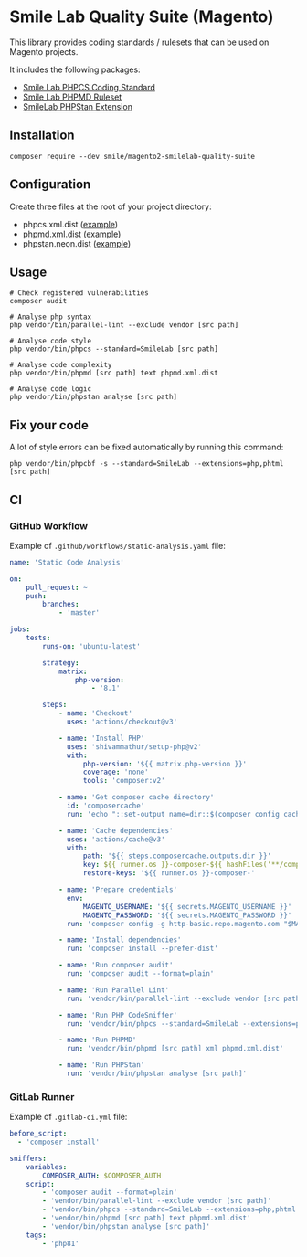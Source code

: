 # Smile Lab Quality Suite (Magento)

This library provides coding standards / rulesets that can be used on Magento projects.

It includes the following packages:

- [Smile Lab PHPCS Coding Standard](https://github.com/Smile-SA/magento2-smilelab-phpcs)
- [Smile Lab PHPMD Ruleset](https://github.com/Smile-SA/magento2-smilelab-phpmd)
- [SmileLab PHPStan Extension](https://github.com/Smile-SA/magento2-smilelab-phpstan)

## Installation

```shell
composer require --dev smile/magento2-smilelab-quality-suite
```

## Configuration

Create three files at the root of your project directory:

- phpcs.xml.dist ([example](https://github.com/Smile-SA/magento2-module-debug-toolbar/blob/master/phpcs.xml.dist))
- phpmd.xml.dist ([example](https://github.com/Smile-SA/magento2-module-debug-toolbar/blob/master/phpmd.xml.dist))
- phpstan.neon.dist ([example](https://github.com/Smile-SA/magento2-module-debug-toolbar/blob/master/phpstan.neon.dist))

## Usage

```shell
# Check registered vulnerabilities
composer audit

# Analyse php syntax
php vendor/bin/parallel-lint --exclude vendor [src path]

# Analyse code style
php vendor/bin/phpcs --standard=SmileLab [src path]

# Analyse code complexity
php vendor/bin/phpmd [src path] text phpmd.xml.dist

# Analyse code logic
php vendor/bin/phpstan analyse [src path]
```

## Fix your code

A lot of style errors can be fixed automatically by running this command:

```shell
php vendor/bin/phpcbf -s --standard=SmileLab --extensions=php,phtml [src path]
```

## CI

### GitHub Workflow

Example of `.github/workflows/static-analysis.yaml` file:

```yaml
name: 'Static Code Analysis'

on:
    pull_request: ~
    push:
        branches:
            - 'master'

jobs:
    tests:
        runs-on: 'ubuntu-latest'

        strategy:
            matrix:
                php-version:
                    - '8.1'

        steps:
            - name: 'Checkout'
              uses: 'actions/checkout@v3'

            - name: 'Install PHP'
              uses: 'shivammathur/setup-php@v2'
              with:
                  php-version: '${{ matrix.php-version }}'
                  coverage: 'none'
                  tools: 'composer:v2'

            - name: 'Get composer cache directory'
              id: 'composercache'
              run: 'echo "::set-output name=dir::$(composer config cache-files-dir)"'

            - name: 'Cache dependencies'
              uses: 'actions/cache@v3'
              with:
                  path: '${{ steps.composercache.outputs.dir }}'
                  key: ${{ runner.os }}-composer-${{ hashFiles('**/composer.json') }}
                  restore-keys: '${{ runner.os }}-composer-'

            - name: 'Prepare credentials'
              env:
                  MAGENTO_USERNAME: '${{ secrets.MAGENTO_USERNAME }}'
                  MAGENTO_PASSWORD: '${{ secrets.MAGENTO_PASSWORD }}'
              run: 'composer config -g http-basic.repo.magento.com "$MAGENTO_USERNAME" "$MAGENTO_PASSWORD"'

            - name: 'Install dependencies'
              run: 'composer install --prefer-dist'

            - name: 'Run composer audit'
              run: 'composer audit --format=plain'

            - name: 'Run Parallel Lint'
              run: 'vendor/bin/parallel-lint --exclude vendor [src path]'

            - name: 'Run PHP CodeSniffer'
              run: 'vendor/bin/phpcs --standard=SmileLab --extensions=php,phtml [src path]'

            - name: 'Run PHPMD'
              run: 'vendor/bin/phpmd [src path] xml phpmd.xml.dist'

            - name: 'Run PHPStan'
              run: 'vendor/bin/phpstan analyse [src path]' 
```

### GitLab Runner

Example of `.gitlab-ci.yml` file:

```yaml
before_script:
  - 'composer install'

sniffers:
    variables:
        COMPOSER_AUTH: $COMPOSER_AUTH
    script:
        - 'composer audit --format=plain'
        - 'vendor/bin/parallel-lint --exclude vendor [src path]'
        - 'vendor/bin/phpcs --standard=SmileLab --extensions=php,phtml [src path]'
        - 'vendor/bin/phpmd [src path] text phpmd.xml.dist'
        - 'vendor/bin/phpstan analyse [src path]'
    tags:
        - 'php81'
```
